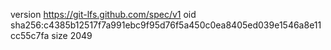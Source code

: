 version https://git-lfs.github.com/spec/v1
oid sha256:c4385b12517f7a991ebc9f95d76f5a450c0ea8405ed039e1546a8e11cc55c7fa
size 2049
